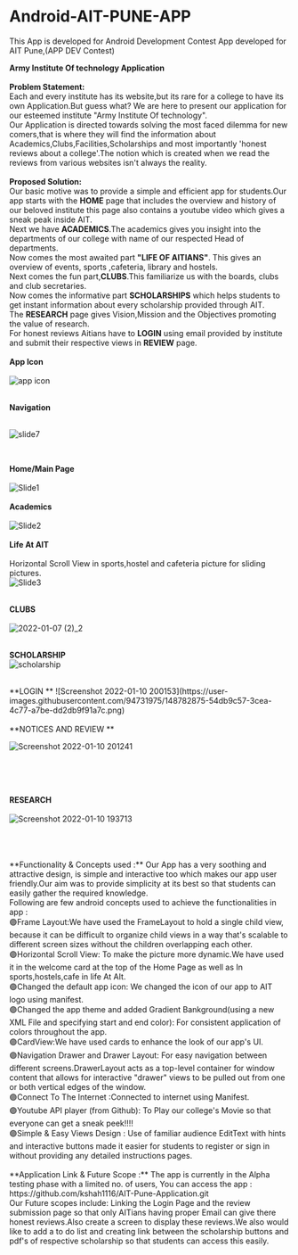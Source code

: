 # Android-AIT-PUNE-APP
This App is developed for Android Development Contest
App developed for AIT Pune,(APP DEV Contest)


**Army Institute Of technology Application**<br/>
<br/>
**Problem Statement:** <br/>
Each and every institute has its website,but its rare for a college to have its own Application.But guess what? We are here to present our application for our esteemed institute
"Army Institute Of technology".<br/>
Our Application is directed towards solving the most faced dilemma for new comers,that is where  they will find the information about Academics,Clubs,Facilities,Scholarships and most importantly 'honest reviews about a college'.The notion which is created when we read the reviews from various websites isn't always the reality.
<br/>
<br/>
**Proposed Solution:**<br/>
Our basic motive was to provide a simple and efficient app for students.Our app starts with the **HOME** page that includes the overview and history of our beloved institute this page also contains a youtube video which gives a sneak peak inside AIT.<br/>
Next we have **ACADEMICS**.The academics gives you insight into the departments of our college with name of our respected Head of departments.<br/>
Now comes the most awaited part **"LIFE OF AITIANS"**. This gives an overview of events, sports ,cafeteria, library and hostels.<br/>
Next comes the fun part,**CLUBS**.This familiarize us with the boards, clubs and club secretaries.<br/>
Now comes the informative part **SCHOLARSHIPS** which helps students to get instant information about every scholarship provided through AIT.<br/>
The **RESEARCH** page gives Vision,Mission and the Objectives promoting the value of research.<br/>
For honest reviews Aitians have to **LOGIN** using email provided by institute and submit their respective views in **REVIEW** page.<br/>
<br/>
**App Icon**
<br/>
<br/>
![app icon](https://user-images.githubusercontent.com/94731988/148588321-ec26dc7c-3825-4b21-aabe-dc8771808e23.jpeg)



<br/>**Navigation**
<br/>
<br/>

![slide7](https://user-images.githubusercontent.com/94731988/148588607-21e9800c-b0f1-4dc5-b373-0be12982edb3.jpg)



<br/>

**Home/Main Page**
<br/>
<br/>
![Slide1](https://user-images.githubusercontent.com/94731988/148581553-0dc7809f-8f29-4ea7-84d5-c8215d814d37.JPG )
<br/>
<br/>
**Academics**
<br/>
<br/>
![Slide2](https://user-images.githubusercontent.com/94731988/148584174-ad85c5d4-e643-43ac-bbc4-695ef6de2685.JPG)
<br/>
<br/>
**Life At AIT**<br/>
<br/>
Horizontal Scroll View in sports,hostel and cafeteria picture for sliding pictures.
<br/>
![Slide3](https://user-images.githubusercontent.com/94731988/148585129-32dc272b-a9e2-431c-b5cc-0133453a9014.JPG)
<br/>
<br/>



**CLUBS**<br/>
<br/>
![2022-01-07 (2)_2](https://user-images.githubusercontent.com/94731975/148581410-012dcf0f-f2c3-4061-88f8-d58a272880e4.png)
<br/>


<br/>**SCHOLARSHIP**
<br/>
![scholarship ](https://user-images.githubusercontent.com/94731975/148778219-6e01fa5f-4446-44ce-98e2-ceddd345e274.png)
<br/>

<br/>
**LOGIN **
![Screenshot 2022-01-10 200153](https://user-images.githubusercontent.com/94731975/148782875-54db9c57-3cea-4c77-a7be-dd2db9f91a7c.png)


<br/>
<br/>
**NOTICES AND REVIEW **

![Screenshot 2022-01-10 201241](https://user-images.githubusercontent.com/94731975/148784507-7432e5e2-024c-4561-8ece-da5918cf3767.png)


<br/>
<br/>



<br/>**RESEARCH**
<br/>
<br/>![Screenshot 2022-01-10 193713](https://user-images.githubusercontent.com/94731975/148779634-5ace3f6d-adc3-48c6-98e6-f52e58b33c57.png)


<br/>
<br/>
<br/>
**Functionality & Concepts used :**
Our App has a very soothing and attractive design, is simple and interactive too which makes our app user friendly.Our aim was to provide simplicity at its best so that students can easily gather the required knowledge.
<br/>
Following are few android concepts used to achieve the functionalities in app :
<br/>
🟣Frame Layout:We have used the FrameLayout  to hold a single child view, because it can be difficult to organize child views in a way that's scalable to different screen sizes without the children overlapping each other.
<br/>
🟣Horizontal Scroll View: To make the picture more dynamic.We have used it in the welcome card at the top of the Home Page as well as In sports,hostels,cafe in life At AIt.
<br/>
🟣Changed the default app icon: We changed the icon of our app to AIT logo using manifest.
<br/>
🟣Changed the app theme and added Gradient Bankground(using a new XML File and specifying start and end color): For consistent application of colors throughout the app.
<br/>
🟣CardView:We have used cards to enhance the look of our app's UI.
<br/>
🟣Navigation Drawer and Drawer Layout: For easy  navigation  between different screens.DrawerLayout acts as a top-level container for window content that allows for interactive "drawer" views to be pulled out from one or both vertical edges of the window.
<br/>
🟣Connect To The Internet :Connected to internet using Manifest.
<br/>
🟣Youtube API player (from Github): To Play our college's Movie so that everyone can get a sneak peek!!!!
<br/>
🟣Simple & Easy Views Design : Use of familiar audience EditText with hints and interactive buttons made it easier for students to register or sign in without providing any detailed instructions pages.
<br/>
<br/>
**Application Link & Future Scope :**
The app is currently in the Alpha testing phase with a limited no. of users, You can access the app : https://github.com/kshah1116/AIT-Pune-Application.git
<br/>
Our Future scopes include: Linking the Login Page and the review submission page so that only AITians having proper Email can give there honest reviews.Also create a screen to display these reviews.We also would like to add a to do list and creating link between the scholarship buttons and pdf's of respective scholarship so that students can access this easily.



